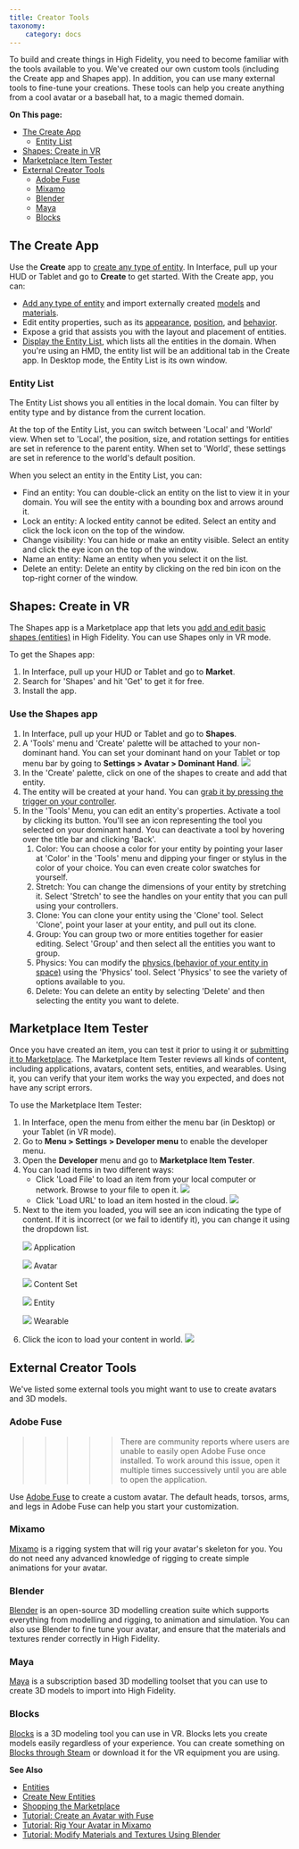 ```yaml
---
title: Creator Tools
taxonomy:
    category: docs
---
```


To build and create things in High Fidelity, you need to become familiar with the tools available to you. We've created our own custom tools (including the Create app and Shapes app). In addition, you can use many external tools to fine-tune your creations. These tools can help you create anything from a cool avatar or a baseball hat, to a magic themed domain.

**On This page:**
+ [The Create App](#the-create-app)
    + [Entity List](#entity-list)
+ [Shapes: Create in VR](#shapes-create-in-vr)
+ [Marketplace Item Tester](#marketplace-item-tester)
+ [External Creator Tools](#external-creator-tools)
    + [Adobe Fuse](#adobe-fuse)
    + [Mixamo](#mixamo)
    + [Blender](#blender)
    + [Maya](#maya)
    + [Blocks](#blocks)

## The Create App
Use the **Create** app to [create any type of entity](../entities/create-entities). In Interface, pull up your HUD or Tablet and go to **Create** to get started. With the Create app, you can:

+ [Add any type of entity](../entities/create-entities) and import externally created [models](../3d-models/import-model) and [materials](../entities/material-entity). 
+ Edit entity properties, such as its [appearance](../entities/entity-appearance), [position](../entities/entity-appearance#move-an-entity), and [behavior](../entities/entity-behavior).
+ Expose a grid that assists you with the layout and placement of entities.
+ [Display the Entity List](#entity-list), which lists all the entities in the domain. When you're using an HMD, the entity list will be an additional tab in the Create app. In Desktop mode, the Entity List is its own window.

### Entity List

The Entity List shows you all entities in the local domain. You can filter by entity type and by distance from the current location. 

At the top of the Entity List, you can switch between 'Local' and 'World' view. When set to 'Local', the position, size, and rotation settings for entities are set in reference to the parent entity. When set to 'World', these settings are set in reference to the world's default position.

When you select an entity in the Entity List, you can: 
+ Find an entity: You can double-click an entity on the list to view it in your domain. You will see the entity with a bounding box and arrows around it. 
+ Lock an entity: A locked entity cannot be edited. Select an entity and click the lock icon on the top of the window.  
+ Change visibility: You can hide or make an entity visible. Select an entity and click the eye icon on the top of the window.
+ Name an entity: Name an entity when you select it on the list.
+ Delete an entity: Delete an entity by clicking on the red bin icon on the top-right corner of the window. 


## Shapes: Create in VR
The Shapes app is a Marketplace app that lets you [add and edit basic shapes (entities)](../entities/create-entities) in High Fidelity. You can use Shapes only in VR mode. 

To get the Shapes app: 
1. In Interface, pull up your HUD or Tablet and go to **Market**. 
2. Search for 'Shapes' and hit 'Get' to get it for free. 
3. Install the app. 

### Use the Shapes app
1. In Interface, pull up your HUD or Tablet and go to **Shapes**.
2. A 'Tools' menu and 'Create' palette will be attached to your non-dominant hand. You can set your dominant hand on your Tablet or top menu bar by going to **Settings > Avatar > Dominant Hand**. ![](dom-hand.PNG)
3. In the 'Create' palette, click on one of the shapes to create and add that entity. 
4. The entity will be created at your hand. You can [grab it by pressing the trigger on your controller](../../explore/interact-objects#grab-objects). 
5. In the 'Tools' Menu, you can edit an entity's properties. Activate a tool by clicking its button. You'll see an icon representing the tool you selected on your dominant hand. You can deactivate a tool by hovering over the title bar and clicking 'Back'.
   1. Color: You can choose a color for your entity by pointing your laser at 'Color' in the 'Tools' menu and dipping your finger or stylus in the color of your choice. You can even create color swatches for yourself. 
   2. Stretch: You can change the dimensions of your entity by stretching it. Select 'Stretch' to see the handles on your entity that you can pull using your controllers. 
   3. Clone: You can clone your entity using the 'Clone' tool. Select 'Clone', point your laser at your entity, and pull out its clone. 
   4. Group: You can group two or more entities together for easier editing. Select 'Group' and then select all the entities you want to group. 
   5. Physics: You can modify the [physics (behavior of your entity in space)](../entities/entity-behavior) using the 'Physics' tool. Select 'Physics' to see the variety of options available to you. 
   6. Delete: You can delete an entity by selecting 'Delete' and then selecting the entity you want to delete. 

## Marketplace Item Tester
Once you have created an item, you can test it prior to using it or [submitting it to Marketplace](../../sell/add-item). The Marketplace Item Tester reviews all kinds of content, including applications, avatars, content sets, entities, and wearables. Using it, you can verify that your item works the way you expected, and does not have any script errors.

To use the Marketplace Item Tester:
1. In Interface, open the menu from either the menu bar (in Desktop) or your Tablet (in VR mode). 
2. Go to **Menu > Settings > Developer menu** to enable the developer menu. 
3. Open the **Developer** menu and go to **Marketplace Item Tester**.
2. You can load items in two different ways:
    - Click 'Load File' to load an item from your local computer or network. Browse to your file to open it. ![](load-file.png)
    - Click 'Load URL' to load an item hosted in the cloud. ![](load-url.png)
3. Next to the item you loaded, you will see an icon indicating the type of content. If it is incorrect (or we fail to identify it), you can change it using the dropdown list.
    <p><img src="../../../user/pages/03.create/01.tools/application-icon.png" style="display: inline; margin: 0;" /> Application</p>
    <p><img src="../../../user/pages/03.create/01.tools/avatar-icon.png" style="display: inline; margin: 0;" /> Avatar</p>
    <p><img src="../../../user/pages/03.create/01.tools/content-set-icon.png" style="display: inline; margin: 0;" /> Content Set</p>
    <p><img src="../../../user/pages/03.create/01.tools/entity-icon.png" style="display: inline; margin: 0;" /> Entity</p>
    <p><img src="../../../user/pages/03.create/01.tools/wearable-icon.png" style="display: inline; margin: 0;" /> Wearable</p>
4. Click the icon to load your content in world. ![](test-item.png)

## External Creator Tools
We've listed some external tools you might want to use to create avatars and 3D models. 

### Adobe Fuse
>>>>>There are community reports where users are unable to easily open Adobe Fuse once installed. To work around this issue, open it multiple times successively until you are able to open the application.

Use [Adobe Fuse](https://www.adobe.com/in/products/fuse.html) to create a custom avatar. The default heads, torsos, arms, and legs in Adobe Fuse can help you start your customization.

### Mixamo

[Mixamo](https://www.mixamo.com) is a rigging system that will rig your avatar's skeleton for you. You do not need any advanced knowledge of rigging to create simple animations for your avatar. 

### Blender

[Blender](https://www.blender.org) is an open-source 3D modelling creation suite which supports everything from modelling and rigging, to animation and simulation. You can also use Blender to fine tune your avatar, and ensure that the materials and textures render correctly in High Fidelity. 

###  Maya

[Maya](https://www.autodesk.in/products/maya/overview) is a subscription based 3D modelling toolset that you can use to create 3D models to import into High Fidelity. 

### Blocks

[Blocks](https://vr.google.com/blocks) is a 3D modeling tool you can use in VR. Blocks lets you create models easily regardless of your experience. You can create something on [Blocks through Steam](http://store.steampowered.com/app/533970/Blocks_by_Google/) or download it for the VR equipment you are using.

**See Also**

+ [Entities](../entities)
+ [Create New Entities](../entities/create-entities)
+ [Shopping the Marketplace](../../explore/bank-and-shop#shopping-the-marketplace)
+ [Tutorial: Create an Avatar with Fuse](../avatars/fuse-tutorial)
+ [Tutorial: Rig Your Avatar in Mixamo](../avatars/mixamo-tutorial)
+ [Tutorial: Modify Materials and Textures Using Blender](../avatars/blender-tutorial)